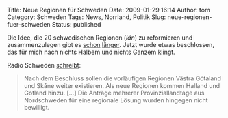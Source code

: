 Title: Neue Regionen für Schweden
Date: 2009-01-29 16:14
Author: tom
Category: Schweden
Tags: News, Norrland, Politik
Slug: neue-regionen-fuer-schweden
Status: published

Die Idee, die 20 schwedischen Regionen (*län*) zu reformieren und
zusammenzulegen gibt es
[schon](http://www.fiket.de/2007/02/27/reform-der-laen/)
[länger](http://www.fiket.de/2007/12/14/weniger-laen/). Jetzt wurde
etwas beschlossen, das für mich nach nichts Halbem und nichts Ganzem
klingt.

Radio Schweden
[schreibt](http://www.sr.se/cgi-bin/international/nyhetssidor/artikel.asp?nyheter=1&programid=2108&Artikel=2597042):

> Nach dem Beschluss sollen die vorläufigen Regionen Västra Götaland und
> Skåne weiter existieren. Als neue Regionen kommen Halland und Gotland
> hinzu. [...] Die Anträge mehrerer Provinziallandtage aus Nordschweden
> für eine regionale Lösung wurden hingegen nicht bewilligt.

